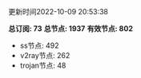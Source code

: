 更新时间2022-10-09 20:53:38

**总订阅: 73**
**总节点: 1937**
**有效节点: 802**
- ss节点: 492
- v2ray节点: 262
- trojan节点: 48
